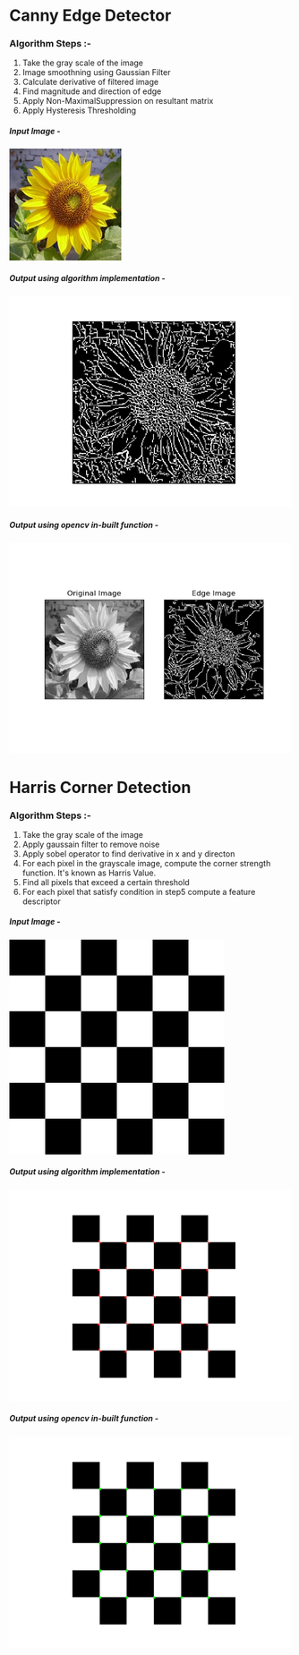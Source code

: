 # **Canny Edge Detector** 

### **Algorithm Steps :-**
1. Take the gray scale of the image
2. Image smoothning using Gaussian Filter
3. Calculate derivative of filtered image
4. Find magnitude and direction of edge
5. Apply Non-MaximalSuppression on resultant matrix
6. Apply Hysteresis Thresholding

##### **Input Image -**
!["Image"](flower.jpg "Input Image")

##### **Output using algorithm implementation -**
!["Output"](Canny_Edge_Detection.png "Output Image")

##### **Output using opencv in-built function -**
!["Output"](Opencv_Edge_Detection.png "Output Image")


# **Harris Corner Detection**

### **Algorithm Steps :-**
1. Take the gray scale of the image
2. Apply gaussain filter to remove noise
3. Apply sobel operator to find derivative in x and y directon
4. For each pixel in the grayscale image, compute the corner strength function. It's known as Harris Value.
5. Find all pixels that exceed a certain threshold
6. For each pixel that satisfy condition in step5 compute a feature descriptor

##### **Input Image -**
!["Image"](checkerboard.png "Input Image")

##### **Output using algorithm implementation -**
!["Output"](Harris_Corner_Detection.png "Output Image")

##### **Output using opencv in-built function -**
!["Output"](Opencv_Corner_Detection.png "Output Image")

